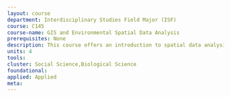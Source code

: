 ```yaml
---
layout: course 
department: Interdisciplinary Studies Field Major (ISF)
course: C145
course-name: GIS and Environmental Spatial Data Analysis
prerequisites: None
description: This course offers an introduction to spatial data analysis. It integrates ArcGIS analysis with spatial statistical analysis for the study of pattern and process applicable to a wide variety of fields. Major topics covered include - spatial sampling, processing data with ARC Info, exploratory GIS analysis, spatial decomposition, spatial point patterns and Ripley's K function, spatial autocorrelation, geostatistics, spatially weighted regression, spatial autoregression, generalized linear models and generalized linear mixed models. accompany the formation of multicultural Europe. This involves (1) an examination of the traditional concepts of nationhood and citizenship, and (2)a study of the Europeanization of culture. Also listed as History C176 and Geography C152.
units: 4
tools: 
cluster: Social Science,Biological Science
foundational: 
applied: Applied
meta: 
---
```

